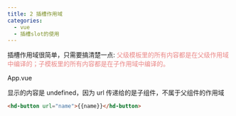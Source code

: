 ```yaml
---
title: 2 插槽作用域
categories:
  - vue
  - 插槽slot的使用
---
```


插槽作用域很简单，只需要搞清楚一点:
<font color='#ea8685'>父级模板里的所有内容都是在父级作用域中编译的；子模板里的所有内容都是在子作用域中编译的。</font>

App.vue

显示的内容是 undefined，因为 url 传递给的是子组件，不属于父组件的作用域

```html
<hd-button url="name">{{name}}</hd-button>
```
